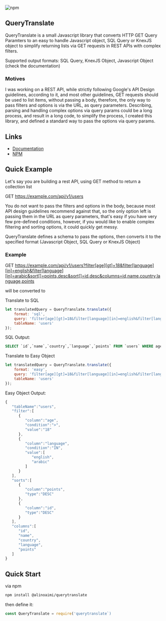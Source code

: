 ![npm](https://img.shields.io/npm/v/query_translate)
## QueryTranslate
QueryTranslate is a small Javascript library that converts HTTP GET Query Paramters to an easy to handle Javascript object, SQL Query or KnexJS object to simplify returning lists via GET requests in REST APIs with complex filters.

Supported output formats: SQL Query, KnexJS Object, Javascript Object (check the documentation)

### Motives
I was working on a REST API, while strictly following Google's API Design guidelines, according to it, and most other guidelines, GET requests should be used to list items, without passing a body, therefore, the only way to pass filters and options is via the URL, as query parameters. Describing, parsing and handling complex options via query params could be a long process, and result in a long code, to simplify the process, I created this library, and defined a standard way to pass the options via query params.

## Links
* [Documentation](https://github.com/alinoaimi/querytranslate/blob/master/documentation.md)
* [NPM](https://www.npmjs.com/package/query_translate)
## Quick Example
Let's say you are building a rest API, using GET method to return a collection list

GET https://example.com/api/v1/users

You do not want to pass the filters and options in the body, because most API design guidelines recommend against that, so the only option left is passing them in the URL as query parameters, that's easy if you have very few pre-defined conditions, however, if you would like to enable complex filtering and sorting options, it could quickly get messy.

QueryTranslate defines a schema to pass the options, then converts it to the specified format (Javascript Object, SQL Query or KnexJS Object)

### Example
GET https://example.com/api/v1/users?filter[age][gt]=18&filter[language][in]=english&filter[language][in]=arabic&sort[]=points,desc&sort[]=id,desc&columns=id,name,country,language,points

will be converted to

Translate to SQL
```Javascript
let translatedQuery = QueryTranslate.translate({
    format: 'sql',
    query: 'filter[age][gt]=18&filter[language][in]=english&filter[language][in]=arabic&sort[]=points,desc&sort[]=id,desc&columns=id,name,country,language,points',
    tableName: 'users'
});
```
SQL Output:
```sql
SELECT `id`,`name`,`country`,`language`,`points` FROM `users` WHERE age > 18 AND language IN (`english`,`arabic`) ORDER BY points DESC, id DESC
```
Translate to Easy Object
```Javascript
let translatedQuery = QueryTranslate.translate({
    format: 'easy',
    query: 'filter[age][gt]=18&filter[language][in]=english&filter[language][in]=arabic&sort[]=points,desc&sort[]=id,desc&columns=id,name,country,language,points',
    tableName: 'users'
});
```
Easy Object Output:
```Javascript
{
   "tableName":"users",
   "filter":[
      {
         "column":"age",
         "condition":">",
         "value":"18"
      },
      {
         "column":"language",
         "condition":"IN",
         "value":[
            "english",
            "arabic"
         ]
      }
   ],
   "sorts":[
      {
         "column":"points",
         "type":"DESC"
      },
      {
         "column":"id",
         "type":"DESC"
      }
   ],
   "columns":[
      "id",
      "name",
      "country",
      "language",
      "points"
   ]
}
```

## Quick Start
via npm
```bash
npm install @alinoaimi/querytranslate
```
then define it:
```javascript
const QueryTranslate = require('querytranslate`)
```

